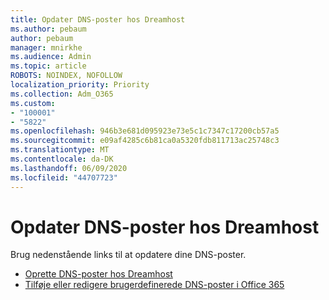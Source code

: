 ```yaml
---
title: Opdater DNS-poster hos Dreamhost
ms.author: pebaum
author: pebaum
manager: mnirkhe
ms.audience: Admin
ms.topic: article
ROBOTS: NOINDEX, NOFOLLOW
localization_priority: Priority
ms.collection: Adm_O365
ms.custom:
- "100001"
- "5822"
ms.openlocfilehash: 946b3e681d095923e73e5c1c7347c17200cb57a5
ms.sourcegitcommit: e09af4285c6b81ca0a5320fdb811713ac25748c3
ms.translationtype: MT
ms.contentlocale: da-DK
ms.lasthandoff: 06/09/2020
ms.locfileid: "44707723"
---
```

# <a name="update-dns-records-at-dreamhost"></a>Opdater DNS-poster hos Dreamhost

Brug nedenstående links til at opdatere dine DNS-poster.

- [Oprette DNS-poster hos Dreamhost](https://docs.microsoft.com/microsoft-365/admin/dns/create-dns-records-at-dreamhost?view=o365-worldwide)
- [Tilføje eller redigere brugerdefinerede DNS-poster i Office 365](https://docs.microsoft.com/microsoft-365/admin/setup/add-domain#add-or-edit-custom-dns-records)